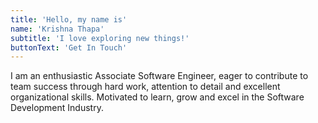 ```yaml
---
title: 'Hello, my name is'
name: 'Krishna Thapa'
subtitle: 'I love exploring new things!'
buttonText: 'Get In Touch'
---
```


I am an enthusiastic Associate Software Engineer, eager to contribute to team success through hard work, attention to detail and excellent organizational skills. Motivated to learn, grow and excel in the Software Development Industry.